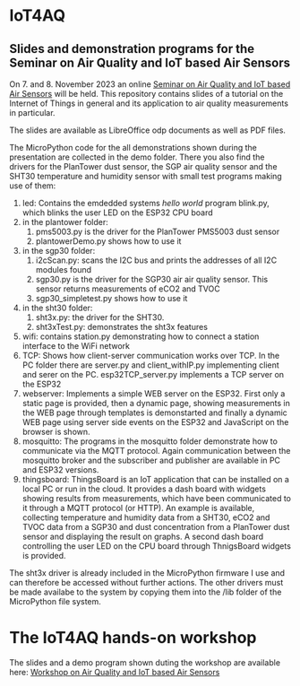 # IoT4AQ
## Slides and demonstration programs for the Seminar on Air Quality and IoT based Air Sensors
On 7. and 8. November 2023 an online [Seminar on Air Quality and IoT based Air Sensors](https://indico.cern.ch/event/1316999/page/30572-iot4aq-project) will be held. 
This repository contains slides of a tutorial on the Internet of Things in general and its application to air quality measurements in particular.  

The slides are available as LibreOffice odp documents as well as PDF files.

The MicroPython code for the all demonstrations shown during the presentation are collected in the demo folder. There you also find the drivers for the PlanTower dust sensor, the SGP air quality sensor and the SHT30 temperature and humidity sensor with small test programs making use of them:
1. led: Contains the emdedded systems _hello world_ program blink.py, which blinks the user LED on the ESP32 CPU board
2. in the plantower folder:
   1. pms5003.py is the driver for the PlanTower PMS5003 dust sensor
   2. plantowerDemo.py shows how to use it
3. in the sgp30 folder:
   1. i2cScan.py: scans the I2C bus and prints the addresses of all I2C modules found
   2. sgp30.py is the driver for the SGP30 air air quality sensor. This sensor returns measurements of eCO2 and TVOC
   3. sgp30_simpletest.py shows how to use it
4. in the sht30 folder:
   1. sht3x.py: the driver for the SHT30.
   2. sht3xTest.py: demonstrates the sht3x features
5. wifi: contains station.py demonstrating how to connect a station interface to the WiFi network
6. TCP: Shows how client-server communication works over TCP. In the PC folder there are server.py and client_withIP.py implementing client and serer on the PC. esp32TCP_server.py implements a TCP server on the ESP32
7. webserver: Implements a simple WEB server on the ESP32. First only a static page is provided, then a dynamic page, showing measurements in the WEB page through templates is demonstarted and finally a dynamic WEB page using server side events on the ESP32 and JavaScript on the browser is shown.
8. mosquitto: The programs in the mosquitto folder demonstrate how to communicate via the MQTT protocol. Again communication between the mosquitto broker and the subscriber and publisher are available in PC and ESP32 versions.
9. thingsboard: ThingsBoard is an IoT application that can be installed on a local PC or run in the cloud. It provides a dash board with widgets showing results from measurements, which have been communicated to it through a MQTT protocol (or HTTP). An example is available, collecting temperature and humidity data from a SHT30, eCO2 and TVOC data from a SGP30 and dust concentration from a PlanTower dust sensor and displaying the result on graphs. A second dash board controlling the user LED on the CPU board through ThnigsBoard widgets is provided.

The sht3x driver is already included in the MicroPython firmware I use and can therefore be accessed without further actions. The other drivers must be made availabe to the system by copying them into the /lib folder of the MicroPython file system.

# The IoT4AQ hands-on workshop
The slides and a demo program shown duting the workshop are available here:
[Workshop on Air Quality and IoT based Air Sensors](https://github.com/uraich/IoT4AQ_B) 
